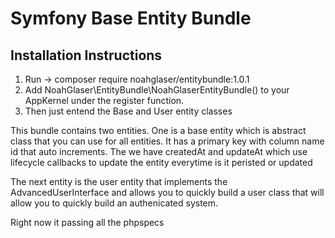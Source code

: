 <h1>Symfony Base Entity Bundle</h1>

<h2>Installation Instructions</h2>

<ol>
  <li>Run -> composer require noahglaser/entitybundle:1.0.1</li>
  <li>Add NoahGlaser\EntityBundle\NoahGlaserEntityBundle() to your AppKernel under the register function.</li>
  <li>Then just entend the Base and User entity classes</li>
</ol>

<p>This bundle contains two entities.  One is a base entity which is abstract class that you can use for all entities.  It has a primary key with column name id that auto increments.  The we have createdAt and updateAt which use lifecycle callbacks to update the entity everytime is it peristed or updated</p>

<p>The next entity is the user entity that implements the AdvancedUserInterface and allows you to quickly build a user class that will allow you to quickly build an authenicated system. <p>

<p>Right now it passing all the phpspecs</p>
